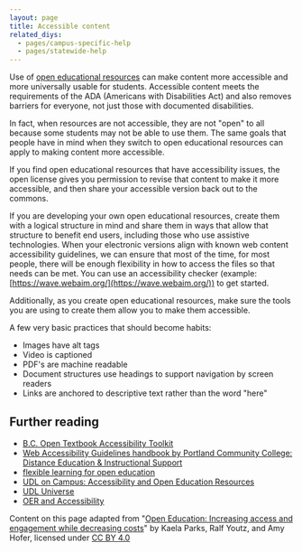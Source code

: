 ```yaml
---
layout: page
title: Accessible content
related_diys:
  - pages/campus-specific-help
  - pages/statewide-help
---
```


Use of [open educational resources](https://en.wikipedia.org/wiki/Open_educational_resources)
can make content more accessible and more universally usable for students. Accessible content
meets the requirements of the ADA (Americans with Disabilities Act) and also removes barriers
for everyone, not just those with documented disabilities.

In fact, when resources are not accessible, they are not "open" to all because some students
may not be able to use them. The same goals that people have in mind when they switch to open
educational resources can apply to making content more accessible.

If you find open educational resources that have accessibility issues, the open license gives
you permission to revise that content to make it more accessible, and then share your accessible
version back out to the commons.

If you are developing your own open educational resources, create them with a logical structure
in mind and share them in ways that allow that structure to benefit end users, including those
who use assistive technologies. When your electronic versions align with known web content
accessibility guidelines, we can ensure that most of the time, for most people, there will be
enough flexibility in how to access the files so that needs can be met. You can use an
accessibility checker (example: [https://wave.webaim.org/](https://wave.webaim.org/))
to get started.

Additionally, as you create open educational resources, make sure the tools you are using to
create them allow you to make them accessible.

A few very basic practices that should become habits:

-   Images have alt tags
-   Video is captioned
-   PDF's are machine readable
-   Document structures use headings to support navigation by screen readers
-   Links are anchored to descriptive text rather than the word "here"

## Further reading

-   [B.C. Open Textbook Accessibility Toolkit](https://opentextbc.ca/accessibilitytoolkit/)
-   [Web Accessibility Guidelines handbook by Portland Community College: Distance Education & Instructional Support](https://www.pcc.edu/resources/instructional-support/access/handbook.html)
-   [flexible learning for open education](https://floeproject.org/)
-   [UDL on Campus: Accessibility and Open Education Resources](http://udloncampus.cast.org/page/media_oer#.WbilfMiGM2x)
-   [UDL Universe](http://enact.sonoma.edu/content.php?pid=218878&sid=2606294)
-   [OER and Accessibility](http://oeraccess.merlot.org/)

Content on this page adapted from
"[Open Education: Increasing access and engagement while decreasing costs](https://drive.google.com/open?id=1Y-fBNN_Dw4oOUD3D6xOLQoOaWjCu9VP-rLZ6gXmY3ac)"
by Kaela Parks, Ralf Youtz, and Amy Hofer, licensed under
[CC BY 4.0](http://creativecommons.org/licenses/by/4.0/)
